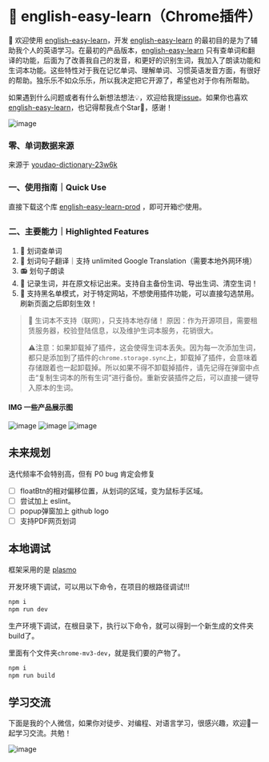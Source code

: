 # 🍊 english-easy-learn（Chrome插件）
👏 欢迎使用 [english-easy-learn](https://github.com/Lu-HuaiLiang/english-easy-learn-chrome-extension)，开发 [english-easy-learn](https://github.com/Lu-HuaiLiang/english-easy-learn-chrome-extension) 的最初目的是为了辅助我个人的英语学习。在最初的产品版本，[english-easy-learn](https://github.com/Lu-HuaiLiang/english-easy-learn-chrome-extension) 只有查单词和翻译的功能，后面为了改善我自己的发音，和更好的识别生词，我加入了朗读功能和生词本功能。这些特性对于我在记忆单词、理解单词、习惯英语发音方面，有很好的帮助。独乐乐不如众乐乐，所以我决定把它开源了，希望也对于你有所帮助。

如果遇到什么问题或者有什么新想法想法💡，欢迎给我提[issue](https://github.com/Lu-HuaiLiang/english-easy-learn-chrome-extension/issues)。如果你也喜欢 [english-easy-learn](https://github.com/Lu-HuaiLiang/english-easy-learn-chrome-extension)，也记得帮我点个Star🌟，感谢！

![image](https://github.com/Lu-HuaiLiang/english-search/assets/49161826/9881ef76-50ef-4c99-80b7-c6dc74b3713e)

### 零、单词数据来源
来源于 [youdao-dictionary-23w6k](https://github.com/Lu-HuaiLiang/youdao-dictionary-23w6k)

### 一、使用指南｜Quick Use

直接下载这个库 [english-easy-learn-prod](https://github.com/Lu-HuaiLiang/english-easy-learn-prod/tree/main) ，即可开箱📦使用。

### 二、主要能力｜Highlighted Features

1. 📝 划词查单词
2. 📝 划词句子翻译｜支持 unlimited Google Translation（需要本地外网环境）
3. 📻 划句子朗读
4. 🌟 记录生词，并在原文标记出来。支持自主备份生词、导出生词、清空生词！
5. 🚫 支持黑名单模式，对于特定网站，不想使用插件功能，可以直接勾选禁用。刷新页面之后即刻生效！

> 🚫 生词本不支持（联网），只支持本地存储！
> 原因：作为开源项目，需要租赁服务器，校验登陆信息，以及维护生词本服务，花销很大。
>
> ⚠️注意：如果卸载掉了插件，这会使得生词本丢失。因为每一次添加生词，都只是添加到了插件的`chrome.storage.sync`上，卸载掉了插件，会意味着存储跟着也一起卸载掉。所以如果不得不卸载掉插件，请先记得在弹窗中点击“复制生词本的所有生词”进行备份。重新安装插件之后，可以直接一键导入原本的生词。

#### IMG 一些产品展示图
![image](https://github.com/Lu-HuaiLiang/english-search/assets/49161826/882d450b-d2b2-4cf9-adb6-fe92784f43a1)
![image](https://github.com/Lu-HuaiLiang/english-search/assets/49161826/0491959e-3f03-4c35-a41a-50e9b7349293)
![image](https://github.com/Lu-HuaiLiang/english-search/assets/49161826/519ed1ab-8b1e-4aad-9fcb-cfcc546d961f)

## 未来规划
迭代频率不会特别高，但有 P0 bug 肯定会修复
- [ ] floatBtn的相对偏移位置，从划词的区域，变为鼠标手区域。
- [ ] 尝试加上 eslint。
- [ ] popup弹窗加上 github logo
- [ ] 支持PDF网页划词

## 本地调试
框架采用的是 [plasmo](https://github.com/PlasmoHQ/plasmo)

开发环境下调试，可以用以下命令，在项目的根路径调试!!!
```sh
npm i
npm run dev
```

生产环境下调试，在根目录下，执行以下命令，就可以得到一个新生成的文件夹build了。

里面有个文件夹`chrome-mv3-dev`，就是我们要的产物了。
```sh
npm i
npm run build
```

## 学习交流
下面是我的个人微信，如果你对徒步、对编程、对语言学习，很感兴趣，欢迎👏一起学习交流。共勉！

![image](https://github.com/Lu-HuaiLiang/english-easy-learn/assets/49161826/f9e9cbed-d0ef-444c-acf6-37fbecfa60ef)




